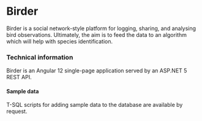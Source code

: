 # Birder
Birder is a social network-style platform for logging, sharing, and analysing bird observations. Ultimately, the aim is to feed the data to an algorithm which will help with species identification. 


### Technical information

Birder is an Angular 12 single-page application served by an ASP.NET 5 REST API.

#### Sample data

T-SQL scripts for adding sample data to the database are available by request.
